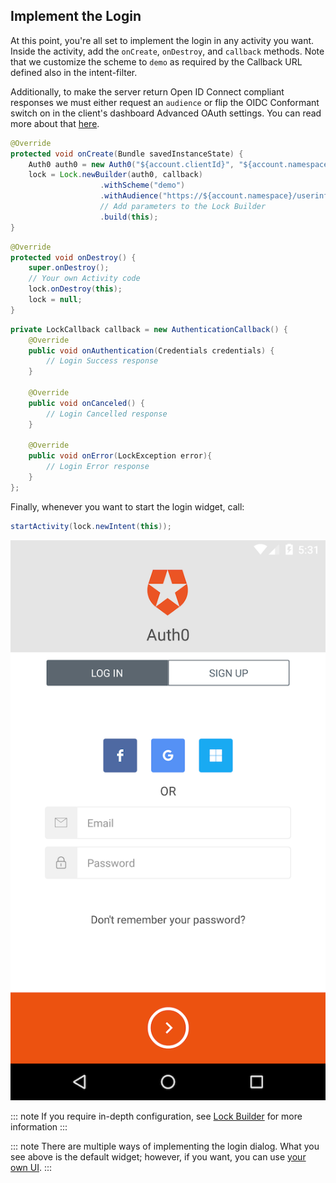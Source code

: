 ## Implement the Login

At this point, you're all set to implement the login in any activity you want. Inside the activity, add the `onCreate`, `onDestroy`, and `callback` methods. Note that we customize the scheme to `demo` as required by the Callback URL defined also in the intent-filter.

Additionally, to make the server return Open ID Connect compliant responses we must either request an `audience` or flip the OIDC Conformant switch on in the client's dashboard Advanced OAuth settings. You can read more about that [here](https://auth0.com/docs/api-auth/intro#how-to-use-the-new-flows).


```java
@Override
protected void onCreate(Bundle savedInstanceState) {
    Auth0 auth0 = new Auth0("${account.clientId}", "${account.namespace}");
    lock = Lock.newBuilder(auth0, callback)
                    .withScheme("demo")
                    .withAudience("https://${account.namespace}/userinfo")
                    // Add parameters to the Lock Builder
                    .build(this);
}
```

```java
@Override
protected void onDestroy() {
    super.onDestroy();
    // Your own Activity code
    lock.onDestroy(this);
    lock = null;
}
```

```java
private LockCallback callback = new AuthenticationCallback() {
    @Override
    public void onAuthentication(Credentials credentials) {
        // Login Success response
    }

    @Override
    public void onCanceled() {
        // Login Cancelled response
    }

    @Override
    public void onError(LockException error){
        // Login Error response
    }
};
```

Finally, whenever you want to start the login widget, call:

```java
startActivity(lock.newIntent(this));
```

<div class="phone-mockup"><img src="/media/articles/libraries/lock-android/login.png" alt="Mobile example screenshot"/></div>

::: note
If you require in-depth configuration, see [Lock Builder](/libraries/lock-android#lock-builder) for more information
:::

::: note
There are multiple ways of implementing the login dialog. What you see above is the default widget; however, if you want, you can use [your own UI](/quickstart/native/android/02-custom-login).
:::
